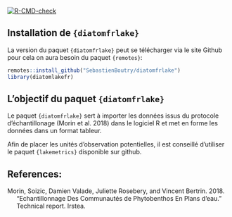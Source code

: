 
<!-- README.md is generated from README.Rmd. Please edit that file -->
<!-- badges: start -->

[![R-CMD-check](https://github.com/SebastienBoutry/diatomfrLake/workflows/R-CMD-check/badge.svg)](https://github.com/SebastienBoutry/diatomfrLake/actions)
<!-- badges: end -->

## Installation de `{diatomfrlake}`

La version du paquet `{diatomfrlake}` peut se télécharger via le site
Github pour cela on aura besoin du paquet `{remotes}`:

``` r
remotes::install_github("SebastienBoutry/diatomfrlake")
library(diatomlakefr)
```

## L’objectif du paquet `{diatomfrlake}`

Le paquet `{diatomfrlake}` sert à importer les données issus du
protocole d’échantillonage (Morin et al. 2018) dans le logiciel R et met
en forme les données dans un format tableur.

Afin de placer les unités d’observation potentielles, il est conseillé
d’utiliser le paquet `{lakemetrics}` disponible sur github.

## References:

<div id="refs" class="references csl-bib-body hanging-indent">

<div id="ref-Morin2018" class="csl-entry">

Morin, Soizic, Damien Valade, Juliette Rosebery, and Vincent Bertrin.
2018. “Echantillonnage Des Communautés de Phytobenthos En Plans d’eau.”
Technical report. Irstea.

</div>

</div>
